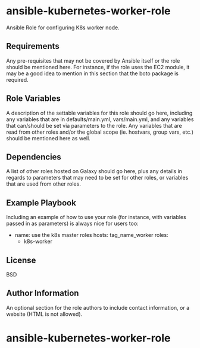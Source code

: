 ansible-kubernetes-worker-role
=========

Ansible Role for configuring K8s worker node.

Requirements
------------

Any pre-requisites that may not be covered by Ansible itself or the role should be mentioned here. For instance, if the role uses the EC2 module, it may be a good idea to mention in this section that the boto package is required.

Role Variables
--------------

A description of the settable variables for this role should go here, including any variables that are in defaults/main.yml, vars/main.yml, and any variables that can/should be set via parameters to the role. Any variables that are read from other roles and/or the global scope (ie. hostvars, group vars, etc.) should be mentioned here as well.

Dependencies
------------

A list of other roles hosted on Galaxy should go here, plus any details in regards to parameters that may need to be set for other roles, or variables that are used from other roles.

Example Playbook
----------------

Including an example of how to use your role (for instance, with variables passed in as parameters) is always nice for users too:

  - name: use the k8s master roles
  hosts: tag_name_worker
  roles:
    - k8s-worker


License
-------

BSD

Author Information
------------------

An optional section for the role authors to include contact information, or a website (HTML is not allowed).
# ansible-kubernetes-worker-role
